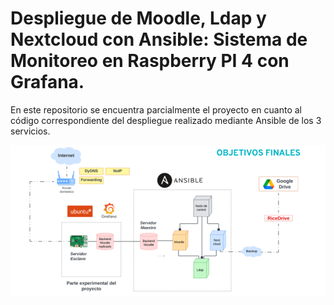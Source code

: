 # Despliegue de Moodle, Ldap y Nextcloud con Ansible: Sistema de Monitoreo en Raspberry PI 4 con Grafana.

En este repositorio se encuentra parcialmente el proyecto en cuanto al código correspondiente del despliegue realizado mediante Ansible de los 3 servicios.

![](images/Diagrama.png)
